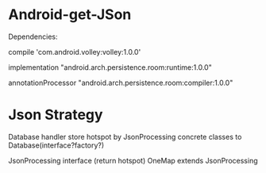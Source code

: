 # Android-get-JSon

Dependencies: 

compile 'com.android.volley:volley:1.0.0'

implementation "android.arch.persistence.room:runtime:1.0.0"

annotationProcessor "android.arch.persistence.room:compiler:1.0.0"

# Json Strategy

Database handler store hotspot by JsonProcessing concrete classes to Database(interface?factory?)

JsonProcessing interface (return hotspot)
OneMap extends JsonProcessing
